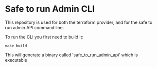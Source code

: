 # Safe to run Admin CLI

This repository is used for both the terraform provider, and for the safe to run admin API command line.

To run the CLI you first need to build it:

```make build```

This will generate a binary called 'safe_to_run_admin_api' which is executable 
